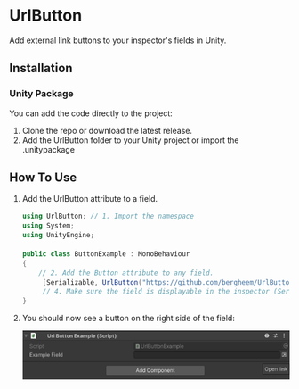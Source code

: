 # UrlButton
Add external link buttons to your inspector's fields in Unity.

## Installation

### Unity Package
You can add the code directly to the project:

1. Clone the repo or download the latest release.
2. Add the UrlButton folder to your Unity project or import the .unitypackage

## How To Use
1. Add the UrlButton attribute to a field.

   ```csharp
   using UrlButton; // 1. Import the namespace
   using System;
   using UnityEngine;
   
   public class ButtonExample : MonoBehaviour
   {
       // 2. Add the Button attribute to any field.
		[Serializable, UrlButton("https://github.com/bergheem/UrlButton")] string field; // 3. Add the url you want to open as attribute parameter
		// 4. Make sure the field is displayable in the inspector (Serializable or public)
   }
   ```
   
2. You should now see a button on the right side of the field:

   ![Button in the inspector](/Images/example.png)
